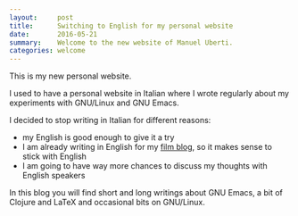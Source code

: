 ```yaml
---
layout:     post
title:      Switching to English for my personal website
date:       2016-05-21
summary:    Welcome to the new website of Manuel Uberti.
categories: welcome
---
```


This is my new personal website.

I used to have a personal website in Italian where I wrote regularly about my
experiments with GNU/Linux and GNU Emacs.

I decided to stop writing in Italian for different reasons:

- my English is good enough to give it a try
- I am already writing in English for my
  [film blog](https://filmsinwords.wordpress.com/), so it makes sense to stick
  with English
- I am going to have way more chances to discuss my thoughts with English
  speakers

In this blog you will find short and long writings about GNU Emacs, a bit of
Clojure and LaTeX and occasional bits on GNU/Linux.
